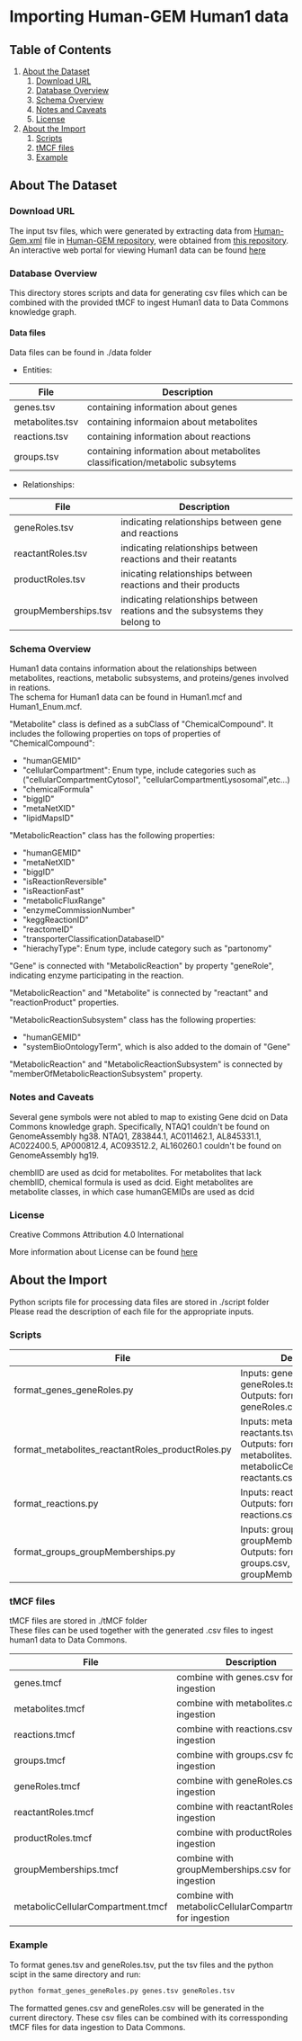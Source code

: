 # Importing Human-GEM Human1 data

## Table of Contents

1. [About the Dataset](#about-the-dataset)
    1. [Download URL](#download-url)
    2. [Database Overview](#database-overview)
    3. [Schema Overview](#schema-overview)
    4. [Notes and Caveats](#notes-and-caveats)
    5. [License](#license)
2. [About the Import](#about-the-import)
    1. [Scripts](#scripts)
    2. [tMCF files](#tMCF-files)
    3. [Example](#example)
    
    
## About The Dataset

### Download URL

The input tsv files, which were generated by extracting data from [Human-Gem.xml](https://github.com/SysBioChalmers/Human-GEM/blob/master/model/Human-GEM.xml) file in [Human-GEM repository](https://github.com/SysBioChalmers/Human-GEM), were obtained from [this repository](https://github.com/paul-shannon/bio-gdb/tree/main/forSam/v1). <br>
An interactive web portal for viewing Human1 data can be found [here](https://metabolicatlas.org/)

### Database Overview 

This directory stores scripts and data for generating csv files which can be combined with the provided tMCF to ingest Human1 data to Data Commons knowledge graph. 

#### Data files <br>

Data files can be found in ./data folder 

* Entities:

|File| Description|
---------|-----------
|genes.tsv| containing information about genes|
|metabolites.tsv| containing informaion about metabolites|
|reactions.tsv| containing information about reactions|
|groups.tsv| containing information about metabolites classification/metabolic subsytems|

* Relationships:

|File| Description|
---------|-----------
|geneRoles.tsv| indicating relationships between gene and reactions|
|reactantRoles.tsv| indicating relationships between reactions and their reatants|
|productRoles.tsv| inicating relationships between reactions and their products|
|groupMemberships.tsv| indicating relationships between reations and the subsystems they belong to|


### Schema Overview 

Human1 data contains information about the relationships between metabolites, reactions, metabolic subsystems, and proteins/genes involved in reations. <br>
The schema for Human1 data can be found in Human1.mcf and Human1_Enum.mcf. <br>

"Metabolite" class is defined as a subClass of "ChemicalCompound". It includes the following properties on tops of properties of "ChemicalCompound":
* "humanGEMID"
* "cellularCompartment": Enum type, include categories such as ("cellularCompartmentCytosol", "cellularCompartmentLysosomal",etc...)
* "chemicalFormula"
* "biggID"
* "metaNetXID"
* "lipidMapsID"

"MetabolicReaction" class has the following properties:
* "humanGEMID"
* "metaNetXID"
* "biggID"
* "isReactionReversible"
* "isReactionFast"
* "metabolicFluxRange"
* "enzymeCommissionNumber"
* "keggReactionID"
* "reactomeID"
* "transporterClassificationDatabaseID"
* "hierachyType": Enum type, include category such as "partonomy"

"Gene" is connected with  "MetabolicReaction" by property "geneRole", indicating enzyme participating in the reaction.

"MetabolicReaction" and "Metabolite" is connected by "reactant" and "reactionProduct" properties.

"MetabolicReactionSubsystem" class has the following properties:
* "humanGEMID"
* "systemBioOntologyTerm", which is also added to the domain of "Gene"

"MetabolicReaction" and "MetabolicReactionSubsystem" is connected by "memberOfMetabolicReactionSubsystem" property.

### Notes and Caveats

Several gene symbols were not abled to map to existing Gene dcid on Data Commons knowledge graph. Specifically, NTAQ1 couldn't be found on GenomeAssembly hg38. NTAQ1, Z83844.1, AC011462.1, AL845331.1, AC022400.5, AP000812.4, AC093512.2, AL160260.1 couldn't be found on GenomeAssembly hg19. <br>

chemblID are used as dcid for metabolites. For metabolites that lack chemblID, chemical formula is used as dcid. Eight metabolites are metabolite classes, in which case humanGEMIDs are used as dcid <br>

### License

Creative Commons Attribution 4.0 International <br>

More information about License can be found [here](https://github.com/SysBioChalmers/Human-GEM/blob/master/LICENSE.md)

## About the Import 

Python scripts file for processing data files are stored in ./script folder <br>
Please read the description of each file for the appropriate inputs. <br>

### Scripts
|File| Description|
---------|-----------
|format_genes_geneRoles.py|Inputs: genes.tsv, geneRoles.tsv <br> Outputs: formatted genes.csv, geneRoles.csv|
|format_metabolites_reactantRoles_productRoles.py|Inputs: metabolites.tsv, reactants.tsv, products.tsv <br> Outputs: formatted metabolites.csv, metabolicCellularComparment, reactants.csv, products.csv|
|format_reactions.py|Inputs: reactions.tsv <br> Outputs: formatted reactions.csv|
|format_groups_groupMemberships.py|Inputs: groups.tsv, groupMemberships.tsv<br> Outputs: formatted groups.csv, groupMemberships.tsv|

### tMCF files

tMCF files are stored in ./tMCF folder <br>
These files can be used together with the generated .csv files to ingest human1 data to Data Commons. <br>

|File| Description|
---------|-----------
|genes.tmcf| combine with genes.csv for ingestion  |
|metabolites.tmcf| combine with metabolites.csv for ingestion  |
|reactions.tmcf| combine with reactions.csv for ingestion  |
|groups.tmcf| combine with groups.csv for ingestion  |
|geneRoles.tmcf| combine with geneRoles.csv for ingestion  |
|reactantRoles.tmcf| combine with reactantRoles.csv for ingestion  |
|productRoles.tmcf| combine with productRoles.csv for ingestion  |
|groupMemberships.tmcf| combine with groupMemberships.csv for ingestion  |
|metabolicCellularCompartment.tmcf| combine with metabolicCellularCompartment.csv for ingestion|

### Example 

To format genes.tsv and geneRoles.tsv, put the tsv files and the python scipt in the same directory and run:
```bash
python format_genes_geneRoles.py genes.tsv geneRoles.tsv
```

The formatted genes.csv and geneRoles.csv will be generated in the current directory. These csv files can be combined with its corressponding tMCF files for data ingestion to Data Commons.

